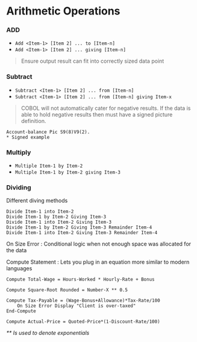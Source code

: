 

# Arithmetic Operations

### ADD

* `Add <Item-1> [Item 2] ... to [Item-n]`
* `Add <Item-1> [Item 2] ... giving [Item-n]`

> Ensure output result can fit into correctly sized data point

### Subtract

* `Subtract <Item-1> [Item 2] ... from [Item-n]`
* `Subtract <Item-1> [Item 2] ... from [Item-n] giving Item-x`

> COBOL will not automatically cater for negative results. If the data is able to hold negative results then must have a signed picture definition.

```COBOL
Account-balance Pic S9(8)V9(2).
* Signed example
```

### Multiply 

* `Multiple Item-1 by Item-2`
* `Multiple Item-1 by Item-2 giving Item-3`

### Dividing 

Different diving methods
```COBOL
Divide Item-1 into Item-2
Divide Item-1 by Item-2 Giving Item-3
Divide Item-1 into Item-2 Giving Item-3
Divide Item-1 by Item-2 Giving Item-3 Remainder Item-4
Divide Item-1 into Item-2 Giving Item-3 Remainder Item-4
```

On Size Error
: Conditional logic when not enough space was allocated for the data


Compute Statement
: Lets you plug in an equation more similar to modern languages

```COBOL
Compute Total-Wage = Hours-Worked * Hourly-Rate + Bonus

Compute Square-Root Rounded = Number-X ** 0.5

Compute Tax-Payable = (Wage-Bonus+Allowance)*Tax-Rate/100
    On Size Error Display "Client is over-taxed"
End-Compute

Compute Actual-Price = Quoted-Price*(1-Discount-Rate/100)
```

*\*\* Is used to denote exponentials*

